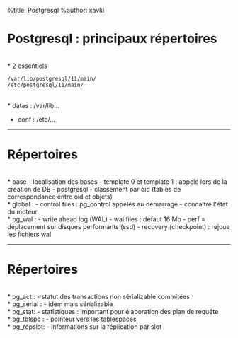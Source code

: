 %title: Postgresql
%author: xavki



# Postgresql : principaux répertoires


<br>
* 2 essentiels

```
/var/lib/postgresql/11/main/
/etc/postgresql/11/main/
```

<br>
* datas : /var/lib...

* conf : /etc/...

-------------------------------------------------------

# Répertoires


<br>
* base
		- localisation des bases
		- template 0 et template 1 : appelé lors de la création de DB
		- postgresql
		- classement par oid (tables de correspondance entre oid et objets)

<br>
* global :
		- control files : pg_control appelés au démarrage
		- connaître l'état du moteur

<br>
* pg_wal : 
		- write ahead log (WAL)
		- wal files : défaut 16 Mb
		- perf = déplacement sur disques performants (ssd)
		- recovery (checkpoint) : rejoue les fichiers wal


------------------------------------------------------------------


# Répertoires



<br>
* pg_act :
		- statut des transactions non sérializable commitées

<br>
* pg_serial :
		- idem mais sérializable

<br>
* pg_stat:
		- statistiques : important pour élaboration des plan de requête

<br>
* pg_tblspc :
		- pointeur vers les tablespaces

<br>
* pg_repslot:
		- informations sur la réplication par slot


